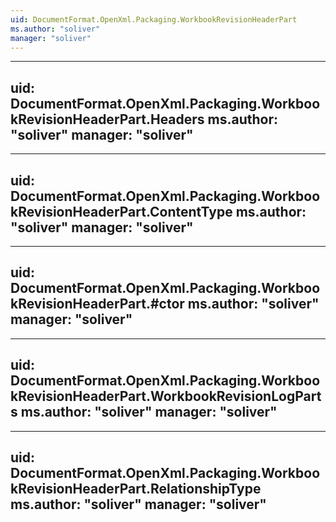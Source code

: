 ```yaml
---
uid: DocumentFormat.OpenXml.Packaging.WorkbookRevisionHeaderPart
ms.author: "soliver"
manager: "soliver"
---
```


---
uid: DocumentFormat.OpenXml.Packaging.WorkbookRevisionHeaderPart.Headers
ms.author: "soliver"
manager: "soliver"
---

---
uid: DocumentFormat.OpenXml.Packaging.WorkbookRevisionHeaderPart.ContentType
ms.author: "soliver"
manager: "soliver"
---

---
uid: DocumentFormat.OpenXml.Packaging.WorkbookRevisionHeaderPart.#ctor
ms.author: "soliver"
manager: "soliver"
---

---
uid: DocumentFormat.OpenXml.Packaging.WorkbookRevisionHeaderPart.WorkbookRevisionLogParts
ms.author: "soliver"
manager: "soliver"
---

---
uid: DocumentFormat.OpenXml.Packaging.WorkbookRevisionHeaderPart.RelationshipType
ms.author: "soliver"
manager: "soliver"
---

